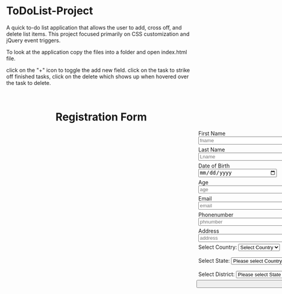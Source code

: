 # ToDoList-Project
A quick to-do list application that allows the user to add, cross off, and delete list items. 
This project focused primarily on CSS customization and jQuery event triggers. 

To look at the application copy the files into a folder and open index.html file. 

click on the "+" icon to toggle the add new field.
click on the task to strike off finished tasks, click on the delete which shows up when hovered over the task to delete.





















<html> 
<head> 

<script>
var stateObject = {
    "INDIA": {
        "Telangana": ["Hyderabad", "warangal"],
        "Andhrapradesh": ["guntur", "vijaywada"]
    },
    "USA": {
        "new jersey": ["jersey city", "newark"],
        "kansas": ["kansas", "rockville"]
    }
}
window.onload = function () {
    var countySel = document.getElementById("countySel"),
        stateSel = document.getElementById("stateSel"),
        districtSel = document.getElementById("districtSel");
    for (var country in stateObject) {
        countySel.options[countySel.options.length] = new Option(country, country);
    }
    countySel.onchange = function () {
        stateSel.length = 1; // remove all options bar first
        districtSel.length = 1; // remove all options bar first
        if (this.selectedIndex < 1) return; // done   
        for (var state in stateObject[this.value]) {
            stateSel.options[stateSel.options.length] = new Option(state, state);
        }
    }
    countySel.onchange(); // reset in case page is reloaded
    stateSel.onchange = function () {
        districtSel.length = 1; // remove all options bar first
        if (this.selectedIndex < 1) return; // done   
        var district = stateObject[countySel.value][this.value];
        for (var i = 0; i < district.length; i++) {
            districtSel.options[districtSel.options.length] = new Option(district[i], district[i]);
        }
    }
}


  function validateEmail()
      {
         var emailID = document.getElementById("email");


         atpos = emailID.indexOf("@");
         dotpos = emailID.lastIndexOf(".");
         
         if (atpos < 1 || ( dotpos - atpos < 2 )) 
         {document.write("emailID");
            alert("Please enter correct email ID")
            document.myForm.EMail.focus() ;
            return false;
         }
         return( true );
      }
   

</script>

<style>

h1{

padding-top:5%;
}
   
div {

    border: 10px  grey; 
    float: left; 
    align-content: center; 
    align-items: center; 
padding-bottom:5px;
padding-left:5px;

} 
.container {
  width: 500px;
  clear: both;
}
.container input {
  width: 100%;
  clear: both;
}   


form { 
                                        
    margin-left: 500 ; 

    width: 600px; 
}</style>
</head> 

<body>
<h1 style="text-align:center" >Registration Form</h1>
<form align="Left" onsubmit="validateEmail()">
<div class="container">
<div>First Name<input type="text" size=65 name="FName" placeholder="fname" required></div><br>
<div>Last Name <input type="text" size=65 name="LName" placeholder="Lname" required></div><br>
<div> Date of Birth<input type="date" size=65 name="Dob" placeholder="dob" required  ></div><br><br>
<div>Age <input type="text" size=70 name="age" placeholder="age" required ></div><br>
<div>Email <input type="text" size=69 name="email" id="email" placeholder="email" required onkeyup="validateEmail()"  ></div><br>
<div>Phonenumber <input type="number" size=65 name="Pnumber" placeholder="phnumber" min="999999999" max="10000000000" required ></div><br>
<div>Address <input type="text" size=65 name="Address" placeholder="address" required ></div><br>
<div>Select Country: <select name="state" id="countySel" size="1">
        <option value="" selected="selected">Select Country</option>
    </select>
    <br>
    <br>
    Select State: <select name="countrya" id="stateSel" size="1">
        <option value="" selected="selected">Please select Country first</option>
    </select>
    <br>
    <br>
    Select District: <select name="district" id="districtSel" size="1">
        <option value="" selected="selected">Please select State first</option>
    </select><br> 
</div>
<input type="submit">
</div>

</form>
</body>
